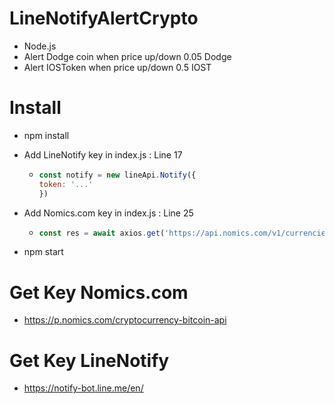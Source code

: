 # LineNotifyAlertCrypto
- Node.js
- Alert Dodge coin when price up/down 0.05 Dodge
- Alert IOSToken when price up/down 0.5 IOST

# Install
- npm install
* Add LineNotify key in index.js : Line 17
  * ```javascript
    const notify = new lineApi.Notify({
    token: '...' 
    })
    ```
* Add Nomics.com key in index.js : Line 25
  * ```javascript
    const res = await axios.get('https://api.nomics.com/v1/currencies/ticker?key=<....>
    ```
- npm start

# Get Key Nomics.com
- https://p.nomics.com/cryptocurrency-bitcoin-api

# Get Key LineNotify
- https://notify-bot.line.me/en/
